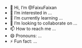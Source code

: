 - 👋 Hi, I’m @FaixuFaixan
- 👀 I’m interested in ...
- 🌱 I’m currently learning ...
- 💞️ I’m looking to collaborate on ...
- 📫 How to reach me ...
- 😄 Pronouns: ...
- ⚡ Fun fact: ...

<!---
FaixuFaixan/FaixuFaixan is a ✨ special ✨ repository because its `README.md` (this file) appears on your GitHub profile.
You can click the Preview link to take a look at your changes.
--->
